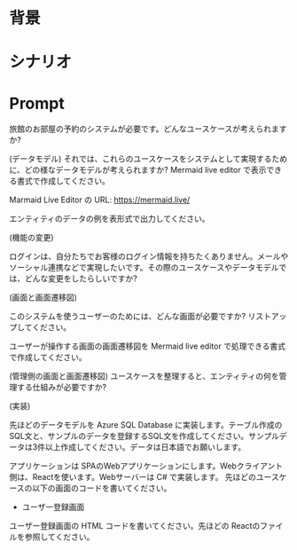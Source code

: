 # 背景

# シナリオ


# Prompt

旅館のお部屋の予約のシステムが必要です。どんなユースケースが考えられますか?

(データモデル)
それでは、これらのユースケースをシステムとして実現するために、どの様なデータモデルが考えられますか? Mermaid live editor で表示できる書式で作成してください。


Marmaid Live Editor の URL:
https://mermaid.live/

エンティティのデータの例を表形式で出力してください。

(機能の変更)

ログインは、自分たちでお客様のログイン情報を持ちたくありません。メールやソーシャル連携などで実現したいです。その際のユースケースやデータモデルでは、どんな変更をしたらしいですか?

(画面と画面遷移図)

このシステムを使うユーザーのためには、どんな画面が必要ですか? リストアップしてください。

ユーザーが操作する画面の画面遷移図を Mermaid live editor で処理できる書式で作成してください。

(管理側の画面と画面遷移図)
ユースケースを整理すると、エンティティの何を管理する仕組みが必要ですか?

(実装)

先ほどのデータモデルを Azure SQL Database に実装します。テーブル作成のSQL文と、サンプルのデータを登録するSQL文を作成してください。サンプルデータは3件以上作成してください。データは日本語でお願いします。

アプリケーションは SPAのWebアプリケーションにします。Webクライアント側は、Reactを使います。Webサーバーは C# で実装します。
先ほどのユースケースの以下の画面のコードを書いてください。
- ユーザー登録画面

 
ユーザー登録画面の HTML コードを書いてください。先ほどの Reactのファイルを参照してください。


